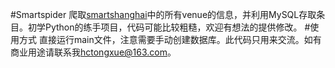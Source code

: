 #Smartspider
爬取[smartshanghai](http://www.smartshanghai.com)中的所有venue的信息，并利用MySQL存取条目。初学Python的练手项目，代码可能比较粗糙，欢迎有想法的提供修改。
#使用方式
直接运行main文件，注意需要手动创建数据库。此代码只用来交流。如有商业用途请联系我[hctongxue@163.com](hctongxue@163.com)。
